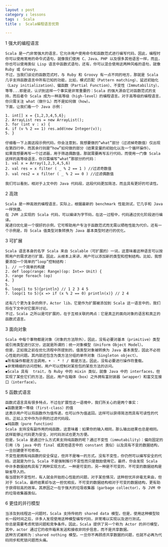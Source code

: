 ```yaml
---
layout : post
category : lessons
tags :  Scala
title :  Scala编程语言优势

---
```



1 强大的编程语言

	Scala 是一门非常强大的语言，它允许用户使用命令和函数范式进行编写代码，因此，编程时你可以使用常用的命令式语句，就像我们使用 C、Java、PHP 以及很多其他语言一样，而且，你也可以使用类似 Lisp 语言中函数式语句，还有，你可以混合使用这两种风格的语句，就像 Ruby 或 Groovy。
	不过，当我们谈论的函数范式时，与 Ruby 和 Groovy 有一点不同的地方，那就是 Scala 几乎支持函数语言中所有已知的功能，比如，模式匹配（Pattern matching）、延迟初始化（Lazy initialization）、偏函数（Partial Function）、不变性（Immutability），等等...即是说，认识到这样一个事实是非常重要的：Scala 的强大源自它对函数范式的支持，而后者令 Scala 成为一种高等级（high-level）的编程语言。对于高等级的编程语言，你只需关注 what（做什么）而不是如何做（how）。
	下面，让我们看一个 Java 示例：

	1. int[] x = {1,2,3,4,5,6};   
	2. ArrayList res = new ArrayList();   
	3. for (int v : x) {   
	4. if (v % 2 == 1) res.add(new Integer(v));   
	5. } 
	
	仔细看一下上面这段示例代码，你会注意到，我想要做的“what”部分（过滤掉奇数值）仅出现在第四行中，而其余行则是“how”如何做的部分（结果变量的初始化以及一个循环操作）。
	如果我想要再写一个过滤器，用于筛选偶数值，那就需要再写五行代码，而使用一门像 Scala 这样的高等级语言，你只需编写“what”那部分的代码：
	1. val x = Array(1,2,3,4,5,6)   
	2. val res = x filter ( _ % 2 == 1 ) //过滤奇数值  
	3. val res2 = x filter ( _ % 2 == 0 ) //过滤偶数值 

	我们可以看到，相对于上文中的 Java 代码段，这段代码更加简洁，而且具有更好的可读性。



2 高效

	Scala 是一种高效的编程语言，实际上，根据最新的 benchmark 性能测试，它几乎和 Java 一样快捷。
	在 JVM 上实现的 Scala 代码，可以编译为字节码，在这一过程中，代码通过优化阶段进行编译。
	尾递归优化是一个很好的示例，它可帮助用户专注于函数范式而无需以牺牲性能为代价。还有一个示例是，将 Scala 值类型对象转换为 Java 基本类型时进行的优化。

3 可扩展

	Scala 语言本身的名字 Scala 来自 Scalable（可扩展的）一词，这意味着这种语言可以按照用户的需求进行扩展。因此，从根本上来讲，用户可以添加新的类型和控制结构。比如，我想要添加一个简单的“loop”控制结构：
	1. // 一个简单的构建  
	2. def loop(range: Range)(op: Int=> Unit) {  
	3. range foreach (op)   
	4. }     
	5.  
	6. loop(1 to 5){println} // 1 2 3 4 5   
	7. loop(1 to 5){x => if (x % 2 == 0) println(x)} // 2 4  

	还有几个更为复杂的例子，Actor lib，它是作为扩展被添加到 Scala 这一语言中的，我们将在下文中对它展开讨论。
	不过，Scala 之所以是可扩展的，在于互相关联的两点：它是真正的面向对象的语言和真正的函数式语言。
	
3 面向对象

	Scala 中每个事物都是对象（对象的方法除外），因此，没有必要对基本（primitive）类型或引用类型进行区分，这就是所谓的：统一对象模型（Uniform Object Model）。
	但是，正如我之前在优化流程中所提到的，值类型对象被转换为 Java 基本类型，因此不必担心性能的问题。其内部还包含为类方法分组的单件对象（Singleton object）。
	◆所有操作都是方法调用，+ - * ! / 都是方法，因此，没有必要进行操作符重载。
	◆非常精细的访问控制，用户可以控制对某些包的某些方法的访问。
	◆Scala 具有  trait，与 Ruby 中的 mixin 类似，就像 Java 中的 interfaces，但实现了某些它们的方法，因此，用户在箱体（box）之外拥有富封装器（wrapper）和富交互接口（interface）。

5 函数式语言

	函数式语言具有很多特点，不过在扩展性这一语境中，我们所关心的是两个事实：
	◆函数是第一等级（first-class）的值
	这表示用户可以将函数作为值传递，也可以作为值返回。这样可以获得简洁而具有可读性的代码，正如上文中作为示例的过滤代码段。
	◆纯函数（pure function）
	Scala 支持没有副作用的纯函数，这意味着：如果你的输入相同，那么输出结果也总是相同。这样能够让代码更为安全，对代码测试也更为方便。
	但是，Scala 是通过什么方式来支持纯函数的呢？通过不变性（immutability）：偏向固定的引用（与 java 中的 final 或其他语言中的 constant 类似）以及具有不变的数据结构，一旦创建便不可修改。
	不变性是拥有纯函数的安全保证，但并不是唯一的方式。没有不变性，你仍然可以编写安全的代码。这就是为什么 Scala 不是强制推行不变性而只是鼓励使用它。最终，你会发现 Scala 中许多数据结构具有了两种实现方式，一种是可变的，另一种是不可变的，不可变的数据结构是缺省导入的。
	每当提到不变性时，有人就会开始担心性能的问题，对于某些情况，这种担忧并非毫无来由，但对于 Scala，最终结果却与这一担忧相反。不可变的数据结构相对于可变的数据结构，更有助于获得较高的效率。其原因之一在于强大的垃圾收集器（garbage collector），与 JVM 中的垃圾收集器类似。

6 更佳的并行模型

	当涉及到线程这一问题时，Scala 支持传统的 shared data 模型。但是，使用这种模型较长一段时间之后，许多人发现使用这种模型编写代码，非常难以实现以及进行测试。
	你总是需要考虑死锁问题和竞争条件。因此，Scala 提供了另一个称为 Actor 的并行模型，其中，actor 通过它的收件箱来发送和接收非同步信息，而不是共享数据。
	这种方式被称为：shared nothing 模型。一旦你不再顾虑共享数据的问题，也就不必再为代码同步和死锁问题而头痛。
